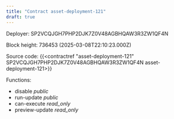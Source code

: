 ```yaml
---
title: "Contract asset-deployment-121"
draft: true
---
```

Deployer: SP2VCQJGH7PHP2DJK7Z0V48AGBHQAW3R3ZW1QF4N


 



Block height: 736453 (2025-03-08T22:10:23.000Z)

Source code: {{<contractref "asset-deployment-121" SP2VCQJGH7PHP2DJK7Z0V48AGBHQAW3R3ZW1QF4N asset-deployment-121>}}

Functions:

* disable _public_
* run-update _public_
* can-execute _read_only_
* preview-update _read_only_
